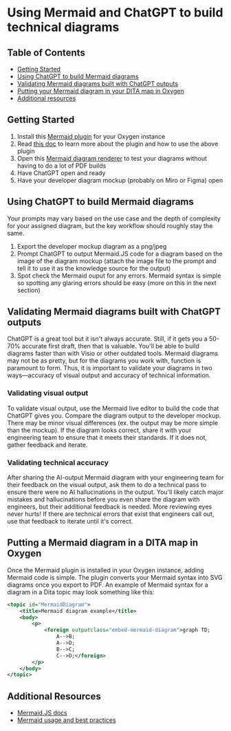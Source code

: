 # Using Mermaid and ChatGPT to build technical diagrams 

## Table of Contents 

- [Getting Started](#getting-started)
- [Using ChatGPT to build Mermaid diagrams](#using-chatgpt-to-build-mermaid-diagrams)
- [Validating Mermaid diagrams built with ChatGPT outputs](#validating-mermaid-diagrams-built-with-chatgpt-outputs)
- [Putting your Mermaid diagram in your DITA map in Oxygen](#putting-a-mermaid-diagram-in-a-dita-map-in-oxygen)
- [Additional resources](#additional-resources)

## Getting Started 

1. Install this [Mermaid plugin](https://github.com/oxygenxml/dita-ot-diagrams-plugin) for your Oxygen instance
2. Read [this doc](https://blog.oxygenxml.com/topics/embedding_diagrams_in_dita_topics_using_mermaid.html) to learn more about the plugin and how to use the above plugin 
3. Open this [Mermaid diagram renderer](https://mermaid.live/edit#pako:eNpVjk1rhEAMhv9KyKmF9Q94KHS13ctCC92b4yFodIY6H4wZlkX97x3rpc0p4XnelyzY-Z6xxGHy905TFLjVykGe16bS0cxiaW6hKF7WCwtY7_ixwvnp4mHWPgTjxufDP-8SVMt11xhEG_e9Haj6zX84XqFurhTEh_Yvud39Cm-N-dS5_j_RkXPqvRmoHKjoKEJFscUTWo6WTJ9fX_aAQtFsWWGZ154HSpMoVG7LKiXxXw_XYSkx8QmjT6PG3DfN-UqhJ-Ha0BjJHsr2A4ifWns) to test your diagrams without having to do a lot of PDF builds 
4. Have ChatGPT open and ready
5. Have your developer diagram mockup (probably on Miro or Figma) open

## Using ChatGPT to build Mermaid diagrams 

Your prompts may vary based on the use case and the depth of complexity for your assigned diagram, but the key workflow should roughly stay the same. 

1. Export the developer mockup diagram as a png/jpeg 
2. Prompt ChatGPT to output Mermaid.JS code for a diagram based on the image of the diagram mockup (attach the image file to the prompt and tell it to use it as the knowledge source for the output)
3. Spot check the Mermaid ouput for any errors. Mermaid syntax is simple so spotting any glaring errors should be easy (more on this in the next section)

## Validating Mermaid diagrams built with ChatGPT outputs

ChatGPT is a great tool but it isn't always accurate. Still, if it gets you a 50-70% accurate first draft, then that is valuable. You'll be able to build diagrams faster than with Visio or other outdated tools. Mermaid diagrams may not be as pretty, but for the diagrams you work with, function is paramount to form. Thus, it is important to validate your diagrams in two ways—accuracy of visual output and accuracy of technical information. 

### Validating visual output 

To validate visual output, use the Mermaid live editor to build the code that ChatGPT gives you. Compare the diagram output to the developer mockup. There may be minor visual differences (ex. the output may be more simple than the mockup). If the diagram looks correct, share it with your engineering team to ensure that it meets their standards. If it does not, gather feedback and iterate. 

### Validating technical accuracy 

After sharing the AI-output Mermaid diagram with your engineering team for their feedback on the visual output, ask them to do a technical pass to ensure there were no AI hallucinations in the output. You'll likely catch major mistakes and hallucinations before you even share the diagram with engineers, but their additional feedback is needed. More reviewing eyes never hurts! If there are technical errors that exist that engineers call out, use that feedback to iterate until it's correct. 

## Putting a Mermaid diagram in a DITA map in Oxygen 

Once the Mermaid plugin is installed in your Oxygen instance, adding Mermaid code is simple. The plugin converts your Mermaid syntax into SVG diagrams once you export to PDF. An example of Mermaid syntax for a diagram in a Dita topic may look something like this:

```xml 
<topic id="MermaidDiagram">
    <title>Mermaid diagram example</title>
    <body>
        <p>
            <foreign outputclass="embed-mermaid-diagram">graph TD;
                A-->B;
                A-->D;
                B-->C;
                C-->D;</foreign>
        </p>
    </body>
</topic>
```
## Additional Resources 

- [Mermaid.JS docs](https://mermaid.js.org/)
- [Mermaid usage and best practices](https://mermaid.js.org/config/usage.html)
